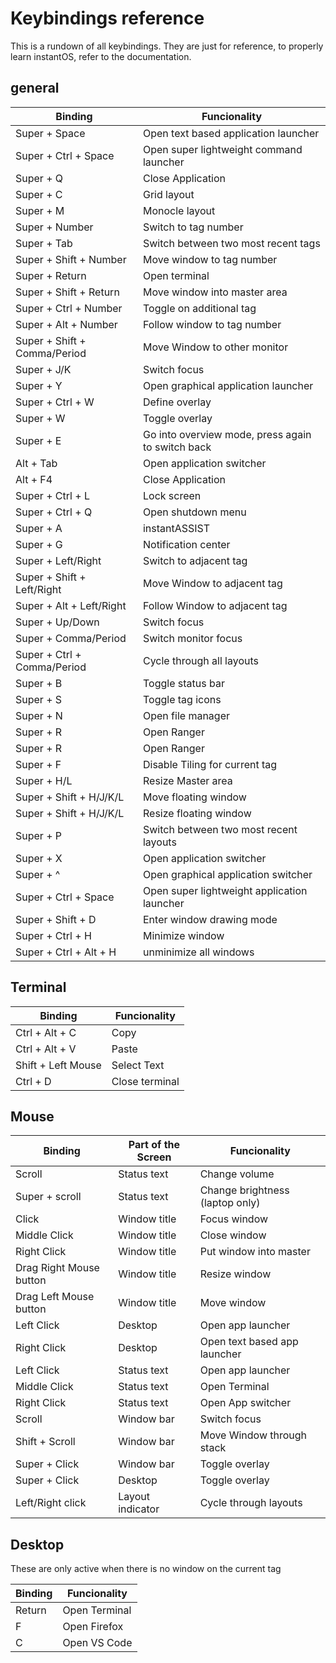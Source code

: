 # Keybindings reference

This is a rundown of all keybindings.
They are just for reference, to properly learn instantOS, refer to the documentation.


## general

| Binding                      | Funcionality                                      |
| ---------------------------- | ------------------------------------------------- |
| Super + Space                | Open text based application launcher              |
| Super + Ctrl + Space         | Open super lightweight command launcher           |
| Super + Q                    | Close Application                                 |
| Super + C                    | Grid layout                                       |
| Super + M                    | Monocle layout                                    |
| Super + Number               | Switch to tag number                              |
| Super + Tab                  | Switch between two most recent tags               |
| Super + Shift + Number       | Move window to tag number                         |
| Super + Return               | Open terminal                                     |
| Super + Shift + Return       | Move window into master area                      |
| Super + Ctrl + Number        | Toggle on additional tag                          |
| Super + Alt + Number         | Follow window to tag number                       |
| Super + Shift + Comma/Period | Move Window to other monitor                      |
| Super + J/K                  | Switch focus                                      |
| Super + Y                    | Open graphical application launcher               |
| Super + Ctrl + W             | Define overlay                                    |
| Super + W                    | Toggle overlay                                    |
| Super + E                    | Go into overview mode, press again to switch back |
| Alt + Tab                    | Open application switcher                         |
| Alt + F4                     | Close Application                                 |
| Super + Ctrl + L             | Lock screen                                       |
| Super + Ctrl + Q             | Open shutdown menu                                |
| Super + A                    | instantASSIST                                     |
| Super + G                    | Notification center                               |
| Super + Left/Right           | Switch to adjacent tag                            |
| Super + Shift + Left/Right   | Move Window to adjacent tag                       |
| Super + Alt + Left/Right     | Follow Window to adjacent tag                     |
| Super + Up/Down              | Switch focus                                      |
| Super + Comma/Period         | Switch monitor focus                              |
| Super + Ctrl + Comma/Period  | Cycle through all layouts                         |
| Super + B                    | Toggle status bar                                 |
| Super + S                    | Toggle tag icons                                  |
| Super + N                    | Open file manager                                 |
| Super + R                    | Open Ranger                                       |
| Super + R                    | Open Ranger                                       |
| Super + F                    | Disable Tiling for current tag                    |
| Super + H/L                  | Resize Master area                                |
| Super + Shift + H/J/K/L      | Move floating window                              |
| Super + Shift + H/J/K/L      | Resize floating window                            |
| Super + P                    | Switch between two most recent layouts            |
| Super + X                    | Open application switcher                         |
| Super + ^                    | Open graphical application switcher               |
| Super + Ctrl + Space         | Open super lightweight application launcher       |
| Super + Shift + D            | Enter window drawing mode                         |
| Super + Ctrl + H             | Minimize window                                   |
| Super + Ctrl + Alt + H       | unminimize all windows                            |


## Terminal

| Binding            | Funcionality   |
| ------------------ | -------------- |
| Ctrl + Alt + C     | Copy           |
| Ctrl + Alt + V     | Paste          |
| Shift + Left Mouse | Select Text    |
| Ctrl + D           | Close terminal |


## Mouse

| Binding                 | Part of the Screen | Funcionality                    |
| ----------------------- | ------------------ | ------------------------------- |
| Scroll                  | Status text        | Change volume                   |
| Super + scroll          | Status text        | Change brightness (laptop only) |
| Click                   | Window title       | Focus window                    |
| Middle Click            | Window title       | Close window                    |
| Right Click             | Window title       | Put window into master          |
| Drag Right Mouse button | Window title       | Resize window                   |
| Drag Left Mouse button  | Window title       | Move window                     |
| Left Click              | Desktop            | Open app launcher               |
| Right Click             | Desktop            | Open text based app launcher    |
| Left Click              | Status text        | Open app launcher               |
| Middle Click            | Status text        | Open Terminal                   |
| Right Click             | Status text        | Open App switcher               |
| Scroll                  | Window bar         | Switch focus                    |
| Shift + Scroll          | Window bar         | Move Window through stack       |
| Super + Click           | Window bar         | Toggle overlay                  |
| Super + Click           | Desktop            | Toggle overlay                  |
| Left/Right click        | Layout indicator   | Cycle through layouts           |

## Desktop
These are only active when there is no window on the current tag

| Binding | Funcionality  |
| ------- | ------------- |
| Return  | Open Terminal |
| F       | Open Firefox  |
| C       | Open VS Code  |